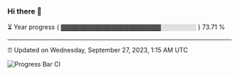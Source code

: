 ### Hi there 👋

⏳ Year progress { ▓▓▓▓▓▓▓▓▓▓▓▓▓▓▓▓▓▓▓▓▓▓░░░░░░░░ } 73.71 %

---

⏰ Updated on Wednesday, September 27, 2023, 1:15 AM UTC

![Progress Bar CI](https://github.com/arthurbuhl/arthurbuhl/workflows/Progress%20Bar%20CI/badge.svg)
